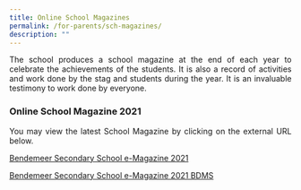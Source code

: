 ```yaml
---
title: Online School Magazines
permalink: /for-parents/sch-magazines/
description: ""
---
```

<p style="text-align:justify">The school produces a school magazine at the end of each year to celebrate the achievements of the students.  It is also a record of activities and work done by the stag and students during the year.  It is an invaluable testimony to work done by everyone.</p>

### Online School Magazine 2021

<p style="text-align:justify">You may view the latest School Magazine by clicking on the external URL below.</p>

[Bendemeer Secondary School e-Magazine 2021](https://issuu.com/touche-design/docs/bendemeer_sec_e-magazine_2021?fr=sNWE3NzI3NTIwODU)

[Bendemeer Secondary School e-Magazine 2021 BDMS](https://issuu.com/bendemeersec/docs/bendemeer\_sec\_e-magazine\_2021?fr=sY2FhYTU0MjE3MTM)


<!--
### Online School Magazine 2020

Please click on each link to view the the school magazine .

1.  <a href="/files/Schoolmag/2020-schmag-pg01.pdf" target="_blank" >Editor's Foreward</a>
2.  <a href="/files/Schoolmag/2020-schmag-pg02.pdf" target="_blank" >Ms Jeya's Farewell</a>
3.  <a href="/files/Schoolmag/2020-schmag-pg03.pdf" target="_blank" >Academic Achievements</a>
4.  <a href="/files/Schoolmag/2020-schmag-pg04-07.pdf" target="_blank">School Events</a>
5.  <a href="/files/Schoolmag/2020-schmag-pg08-15.pdf" target="_blank" >SAC Caring Teacher Nominees and Staff Promotion</a>
6.  <a href="/files/Schoolmag/2020-schmag-pg16-23sports.pdf" target="_blank">CCAs-Sports</a>
7.  <a href="/files/Schoolmag/2020-schmag-pg16-23perf.pdf" target="_blank" >CCAs-Performing Arts</a>
8.  <a href="/files/Schoolmag/2020-schmag-pg16-23ugclub.pdf" target="_blank" >CCAs-Uniformed Groups and Clubs and Societies</a>
9.  <a href="/files/Schoolmag/2020-schmag-pg24-29.pdf" target="_blank"> Teachers' Reflections</a>
10.  <a href="/files/Schoolmag/2020-schmag-pg30-41.pdf" target="_blank" >Student's Reflections</a>
11.  <a href="/files/Schoolmag/2020-schmag-pg42.pdf" target="_blank" >Acknowledgements</a>

-->